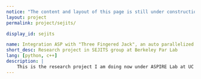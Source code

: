 ```yaml
---
notice: "The content and layout of this page is still under construction."
layout: project
permalink: project/sejits/

display_id: sejits

name: Integration ASP with "Three Fingered Jack", an auto parallelized python framework
short_desc: Research project in SEJITS group at Berkeley Par Lab
lang: [python, c++]
description: |
    This is the research project I am doing now under ASPIRE Lab at UC Berkeley. I am working with professor Armando Fox in the SEJITS group. 
---
```

